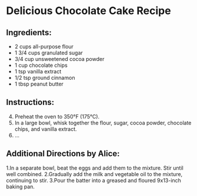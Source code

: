 # Delicious Chocolate Cake Recipe

## Ingredients:
- 2 cups all-purpose flour
- 1 3/4 cups granulated sugar
- 3/4 cup unsweetened cocoa powder
- 1 cup chocolate chips
- 1 tsp vanilla extract
- 1/2 tsp ground cinnamon
- 1 tbsp peanut butter

## Instructions:
4. Preheat the oven to 350°F (175°C).
5. In a large bowl, whisk together the flour, sugar, cocoa powder, chocolate chips, and vanilla extract.
6. ...

## Additional Directions by Alice:
1.In a separate bowl, beat the eggs and add them to the mixture. Stir until well combined.
2.Gradually add the milk and vegetable oil to the mixture, continuing to stir.
3.Pour the batter into a greased and floured 9x13-inch baking pan.
